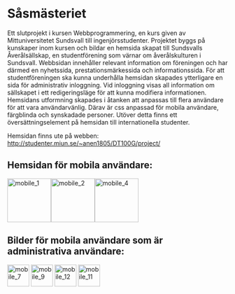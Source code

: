 # Såsmästeriet
Ett slutprojekt i kursen Webbprogrammering, en kurs given av Mittuniversitetet Sundsvall till
ingenjörsstudenter. Projektet byggs på kunskaper inom kursen och bildar en hemsida skapat
till Sundsvalls Åverålsällskap, en studentförening som värnar om åverålskulturen i Sundsvall.
Webbsidan innehåller relevant information om föreningen och har därmed en nyhetssida,
prestationsmärkessida och informationssida. För att studentföreningen ska kunna underhålla
hemsidan skapades ytterligare en sida för administrativ inloggning. Vid inloggning visas all
information om sällskapet i ett redigeringsläge för att kunna modifiera informationen.
Hemsidans utformning skapades i åtanken att anpassas till flera användare för att vara
användarvänlig. Därav är css anpassad för mobila användare, färgblinda och synskadade personer. Utöver detta finns ett översättningselement på hemsidan till internationella studenter.

Hemsidan finns ute på webben:
http://studenter.miun.se/~anen1805/DT100G/project/

## Hemsidan för mobila användare:
<img width="100" alt="mobile_1" src="https://user-images.githubusercontent.com/78786414/161783048-d9de39c8-7e76-4efb-a5cd-96c6cce7ee15.png"><img width="100" alt="mobile_2" src="https://user-images.githubusercontent.com/78786414/161783066-25b92a93-c803-4cea-b8c5-8d38acb5ff9c.png"><img width="100" alt="mobile_4" src="https://user-images.githubusercontent.com/78786414/161783083-ad2d090e-55e0-4dbf-bdfa-0ab61c5a31e7.png">

## Bilder för mobila användare som är administrativa användare:
<img width="50" alt="mobile_7" src="https://user-images.githubusercontent.com/78786414/161783264-6137f8bf-a3b6-4264-a26a-18b8deed0fee.png">
<img width="50" alt="mobile_9" src="https://user-images.githubusercontent.com/78786414/161783291-54c386ac-6e9b-4971-a35c-26191d32882e.png">
<img width="50" alt="mobile_12" src="https://user-images.githubusercontent.com/78786414/161783321-de92e65f-7908-467b-805d-741fa82f9e58.png">
<img width="50" alt="mobile_11" src="https://user-images.githubusercontent.com/78786414/161783340-f535196d-adb3-4674-93ed-4388ceaf7858.png">
